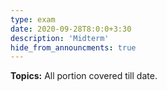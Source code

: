 ```yaml
---
type: exam
date: 2020-09-28T8:0:0+3:30
description: 'Midterm'
hide_from_announcments: true
---
```

**Topics:**
All portion covered till date.
